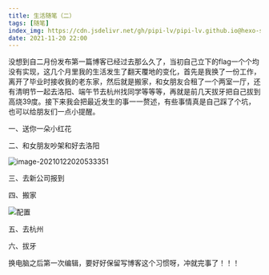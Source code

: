 ```yaml
---
title: 生活随笔（二）
tags: [随笔]
index_img: https://cdn.jsdelivr.net/gh/pipi-lv/pipi-lv.github.io@hexo-source/source/images/wallhaven-kw28r7.png
date: 2021-11-20 22:00
---
```




没想到自二月份发布第一篇博客已经过去那么久了，当初自己立下的flag一个个均没有实现，这几个月里我的生活发生了翻天覆地的变化，首先是我换了一份工作，离开了毕业时接收我的老东家，然后就是搬家，和女朋友合租了一个两室一厅，还有清明节一起去洛阳、端午节去杭州找同学等等等，再就是前几天拔牙把自己拔到高烧39度。接下来我会把最近发生的事一一赘述，有些事情真是自己踩了个坑，也可以给朋友们一点小提醒。

一、送你一朵小红花

二、和女朋友吵架和好去洛阳

![image-20210122020533351](https://cdn.jsdelivr.net/gh/pipi-lv/pipi-lv.github.io@hexo-source/source/images/image-20210122020533351.png)

三、去新公司报到

四、搬家

![配置](https://cdn.jsdelivr.net/gh/pipi-lv/pipi-lv.github.io@hexo-source/source/images/20211120205043.png)

五、去杭州

六、拔牙

换电脑之后第一次编辑，要好好保留写博客这个习惯呀，冲就完事了！！！
